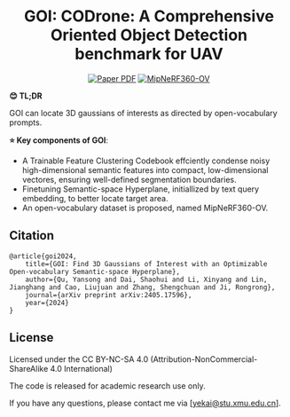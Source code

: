<p align="center">
<!--   <h1 align="center"><img height="100" src="https://github.com/imlixinyang/director3d-page/raw/master/assets/icon.ico"></h1> -->
  <h1 align="center"> <b>GOI</b>: CODrone: A Comprehensive Oriented Object Detection benchmark for UAV</h1>
  <p align="center">
        <a href="https://arxiv.org/abs/2405.17596"><img src='https://img.shields.io/badge/arXiv-GOI-red?logo=arxiv' alt='Paper PDF'></a>
        <a href='https://drive.google.com/file/d/1JunEiWyPNwGprdqXh-D2dTQPFMaRisDz/view?usp=sharing'><img src='https://img.shields.io/badge/Dataset-MipNeRF360 OV-yellow?logo=databricks' alt='MipNeRF360-OV'></a>
  </p>
    
<!-- <img src='assets/pipeline.gif'> -->
**😊 TL;DR**

GOI can locate 3D gaussians of interests as directed by open-vocabulary prompts.

**⭐ Key components of GOI**:


- A Trainable Feature Clustering Codebook effciently condense noisy high-dimensional semantic features into compact, low-dimensional vectores, ensuring well-defined segmentation boundaries.
- Finetuning Semantic-space Hyperplane, initiallized by text query embedding, to better locate target area.
- An open-vocabulary dataset is proposed, named MipNeRF360-OV.





## Citation

```
@article{goi2024,
    title={GOI: Find 3D Gaussians of Interest with an Optimizable Open-vocabulary Semantic-space Hyperplane},
    author={Qu, Yansong and Dai, Shaohui and Li, Xinyang and Lin, Jianghang and Cao, Liujuan and Zhang, Shengchuan and Ji, Rongrong},
    journal={arXiv preprint arXiv:2405.17596},
    year={2024}
}
```


## License

Licensed under the CC BY-NC-SA 4.0 (Attribution-NonCommercial-ShareAlike 4.0 International)


The code is released for academic research use only. 

If you have any questions, please contact me via [yekai@stu.xmu.edu.cn]. 
